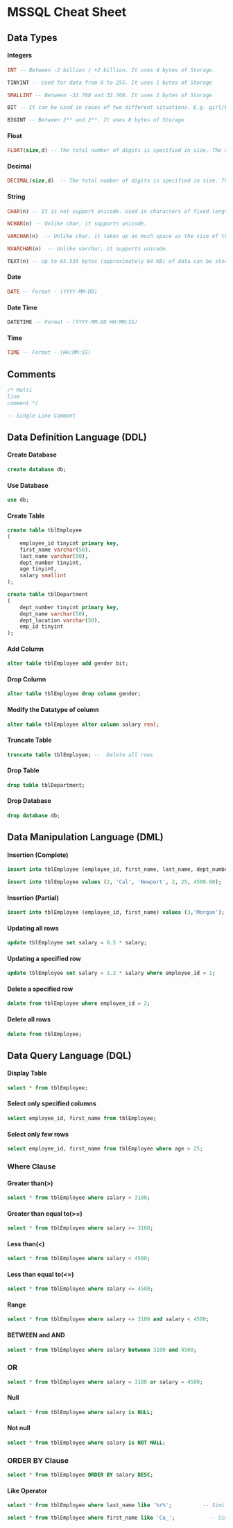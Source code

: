# MSSQL Cheat Sheet

## Data Types

#### Integers

```sql
INT -- Between -2 billion / +2 billion. It uses 4 bytes of Storage.
```
```sql
TINYINT -- Used for data from 0 to 255. It uses 1 bytes of Storage
```
```sql
SMALLINT -- Between -32.768 and 32.768. It uses 2 bytes of Storage
```
```sql
BIT -- It can be used in cases of two different situations. E.g. girl/boy
```
```sql
BIGINT -- Between 2⁶³ and 2⁶³. It uses 8 bytes of Storage
```
#### Float

```sql
FLOAT(size,d) -- The total number of digits is specified in size. The number of digits after the decimal point is specified in the d parameter. E.g. float(5,2) is 190,39. 
```
#### Decimal

```sql
DECIMAL(size,d)  -- The total number of digits is specified in size. The number of digits after the decimal point is specified in the d parameter. E.g. Decimal(4,2) is 78,65 or Decimal(4,1) is 125,8.
```
#### String

```sql
CHAR(n) -- It is not support unicode. Used in characters of fixed length. For example, it is used in statements such as identification number and phone number. It takes up as much space as the input size, even if fewer characters are entered than specified (n). n parameter can be from 0 to 255.
```
```sql
NCHAR(n) -- Unlike char, it supports unicode.
```
```sql
VARCHAR(n)  -- Unlike char, it takes up as much space as the size of the data. n parameter can be from 0 to 65535.
```
```sql
NVARCHAR(n)  -- Unlike varchar, it supports unicode.
```
```sql
TEXT(n) -- Up to 65.535 bytes (approximately 64 KB) of data can be stored.
```
#### Date

```sql
DATE -- Format - (YYYY-MM-DD)
```
#### Date Time

```sql
DATETIME -- Format - (YYYY-MM-DD HH:MM:SS)
```
#### Time

```sql
TIME -- Format - (HH:MM:SS)
```
## Comments

```sql
/* Multi
line
comment */
```

```sql
-- Single Line Comment
```
## Data Definition Language (DDL)

#### Create Database
```sql
create database db;
```

#### Use Database
```sql
use db;
```

#### Create Table
```sql
create table tblEmployee
(
    employee_id tinyint primary key,             
    first_name varchar(50),
    last_name varchar(50),
    dept_number tinyint,
    age tinyint,
    salary smallint
);

create table tblDepartment
(
    dept_number tinyint primary key,
    dept_name varchar(50),
    dept_location varchar(50),
    emp_id tinyint
);
```

#### Add Column
```sql
alter table tblEmployee add gender bit;
```

#### Drop Column
```sql
alter table tblEmployee drop column gender;

```

#### Modify the Datatype of column
```sql
alter table tblEmployee alter column salary real;
```

#### Truncate Table
```sql
truncate table tblEmployee; --  Delete all rows
```

#### Drop Table
```sql
drop table tblDepartment;
```

#### Drop Database
```sql
drop database db;
```

## Data Manipulation Language (DML)

#### Insertion (Complete)
```sql
insert into tblEmployee (employee_id, first_name, last_name, dept_number, age, salary) values (1, 'James', 'Clear', 1, 20, 3100.80);

insert into tblEmployee values (2, 'Cal', 'Newport', 2, 25, 4500.60);
```
#### Insertion (Partial)
```sql
insert into tblEmployee (employee_id, first_name) values (3,'Morgan');
```

#### Updating all rows
```sql
update tblEmployee set salary = 0.5 * salary;
```

#### Updating a specified row
```sql
update tblEmployee set salary = 1.2 * salary where employee_id = 1;
```

#### Delete a specified row
```sql
delete from tblEmployee where employee_id = 2;
```

#### Delete all rows
```sql
delete from tblEmployee;
```
## Data Query Language (DQL)

#### Display Table
```sql
select * from tblEmployee;
```

#### Select only specified columns
```sql
select employee_id, first_name from tblEmployee;
```

#### Select only few rows
```sql
select employee_id, first_name from tblEmployee where age > 25;
```

### Where Clause

#### Greater than(>)
```sql
select * from tblEmployee where salary > 3100;
```

#### Greater than equal to(>=)
```sql
select * from tblEmployee where salary >= 3100;
```

#### Less than(<)
```sql
select * from tblEmployee where salary < 4500;
```

#### Less than equal to(<=)
```sql
select * from tblEmployee where salary <= 4500;
```

#### Range
```sql
select * from tblEmployee where salary <= 3100 and salary < 4500;
```

#### BETWEEN and AND
```sql
select * from tblEmployee where salary between 3100 and 4500;
```

### OR
```sql
select * from tblEmployee where salary = 3100 or salary = 4500;
```

#### Null
```sql
select * from tblEmployee where salary is NULL;
```

#### Not null
```sql
select * from tblEmployee where salary is NOT NULL;
```

### ORDER BY Clause
```sql
select * from tblEmployee ORDER BY salary DESC;
```

#### Like Operator
```sql
select * from tblEmployee where last_name like '%r%';          -- Similar to *r* in regrex
```
```sql
select * from tblEmployee where first_name like 'Ca_';           -- Similar to Ca. in regrex
```